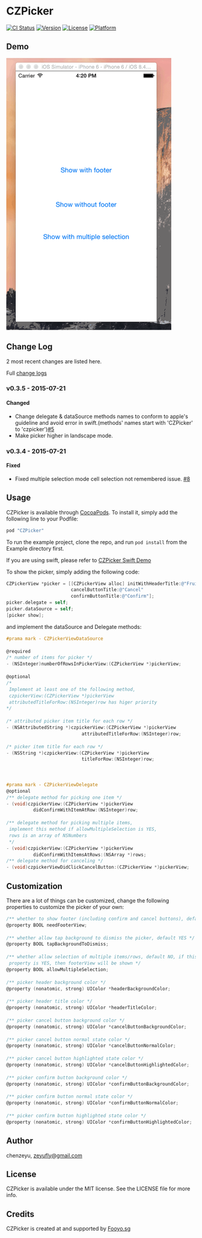 # CZPicker

[![CI Status](http://img.shields.io/travis/chenzeyu/CZPicker.svg?style=flat)](https://travis-ci.org/chenzeyu/CZPicker)
[![Version](https://img.shields.io/cocoapods/v/CZPicker.svg?style=flat)](http://cocoapods.org/pods/CZPicker)
[![License](https://img.shields.io/cocoapods/l/CZPicker.svg?style=flat)](http://cocoapods.org/pods/CZPicker)
[![Platform](https://img.shields.io/cocoapods/p/CZPicker.svg?style=flat)](http://cocoapods.org/pods/CZPicker)

## Demo
![](demo.gif)

## Change Log
2 most recent changes are listed here.

Full [change logs](CHANGELOG.md)

### v0.3.5 - 2015-07-21

#### Changed
- Change delegate & dataSource methods names to conform to apple's guideline and avoid error in swift.(methods' names start with 'CZPicker' to 'czpicker')[#5](https://github.com/chenzeyu/CZPicker/issues/5)
- Make picker higher in landscape mode.

### v0.3.4 - 2015-07-21

#### Fixed
- Fixed multiple selection mode cell selection not remembered issue. [#8](https://github.com/chenzeyu/CZPicker/issues/8)

## Usage

CZPicker is available through [CocoaPods](http://cocoapods.org). To install
it, simply add the following line to your Podfile:

```ruby
pod "CZPicker"
```

To run the example project, clone the repo, and run `pod install` from the Example directory first.

If you are using swift, please refer to [CZPicker Swift Demo](https://gist.github.com/chenzeyu/6d19a343ffc8d6530fd0)

To show the picker, simply adding the following code:

```objective-c
CZPickerView *picker = [[CZPickerView alloc] initWithHeaderTitle:@"Fruits"
                        cancelButtonTitle:@"Cancel"
                        confirmButtonTitle:@"Confirm"];
picker.delegate = self;
picker.dataSource = self;
[picker show];
```
and implement the dataSource and Delegate methods:

```objective-c
#prama mark - CZPickerViewDataSource

@required
/* number of items for picker */
- (NSInteger)numberOfRowsInPickerView:(CZPickerView *)pickerView;

@optional
/*
 Implement at least one of the following method,
 czpickerView:(CZPickerView *)pickerView
 attributedTitleForRow:(NSInteger)row has higer priority
*/

/* attributed picker item title for each row */
- (NSAttributedString *)czpickerView:(CZPickerView *)pickerView
                            attributedTitleForRow:(NSInteger)row;

/* picker item title for each row */
- (NSString *)czpickerView:(CZPickerView *)pickerView
                            titleForRow:(NSInteger)row;



#prama mark - CZPickerViewDelegate
@optional
/** delegate method for picking one item */
- (void)czpickerView:(CZPickerView *)pickerView
          didConfirmWithItemAtRow:(NSInteger)row;

/** delegate method for picking multiple items,
 implement this method if allowMultipleSelection is YES,
 rows is an array of NSNumbers
 */
- (void)czpickerView:(CZPickerView *)pickerView
          didConfirmWithItemsAtRows:(NSArray *)rows;
/** delegate method for canceling */
- (void)czpickerViewDidClickCancelButton:(CZPickerView *)pickerView;
```

## Customization
There are a lot of things can be customized, change the following properties to customize the picker of your own:

```objective-c
/** whether to show footer (including confirm and cancel buttons), default NO */
@property BOOL needFooterView;

/** whether allow tap background to dismiss the picker, default YES */
@property BOOL tapBackgroundToDismiss;

/** whether allow selection of multiple items/rows, default NO, if this
 property is YES, then footerView will be shown */
@property BOOL allowMultipleSelection;

/** picker header background color */
@property (nonatomic, strong) UIColor *headerBackgroundColor;

/** picker header title color */
@property (nonatomic, strong) UIColor *headerTitleColor;

/** picker cancel button background color */
@property (nonatomic, strong) UIColor *cancelButtonBackgroundColor;

/** picker cancel button normal state color */
@property (nonatomic, strong) UIColor *cancelButtonNormalColor;

/** picker cancel button highlighted state color */
@property (nonatomic, strong) UIColor *cancelButtonHighlightedColor;

/** picker confirm button background color */
@property (nonatomic, strong) UIColor *confirmButtonBackgroundColor;

/** picker confirm button normal state color */
@property (nonatomic, strong) UIColor *confirmButtonNormalColor;

/** picker confirm button highlighted state color */
@property (nonatomic, strong) UIColor *confirmButtonHighlightedColor;
```



## Author

chenzeyu, zeyufly@gmail.com

## License

CZPicker is available under the MIT license. See the LICENSE file for more info.

## Credits

CZPicker is created at and supported by [Fooyo.sg](http://fooyo.sg)
